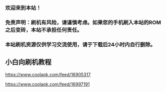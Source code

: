 ### 欢迎来到本站！
### 免责声明：刷机有风险，请谨慎考虑。如果您的手机刷入本站的ROM之后变砖，本站不承担任何责任。
### 本站刷机资源仅供学习交流使用，请于下载后24小时内自行删除。

## 小白向刷机教程
https://www.coolapk.com/feed/16905317

https://www.coolapk.com/feed/16997191

